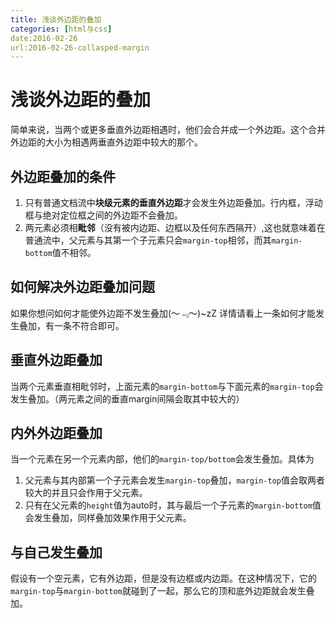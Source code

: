 ```yaml
---
title: 浅谈外边距的叠加
categories: [html与css]
date:2016-02-26
url:2016-02-26-collasped-margin
---
```


# 浅谈外边距的叠加

简单来说，当两个或更多垂直外边距相遇时，他们会合并成一个外边距。这个合并外边距的大小为相遇两垂直外边距中较大的那个。

## 外边距叠加的条件
1. 只有普通文档流中**块级元素的垂直外边距**才会发生外边距叠加。行内框，浮动框与绝对定位框之间的外边距不会叠加。
2. 两元素必须相**毗邻**（没有被内边距、边框以及任何东西隔开）,这也就意味着在普通流中，父元素与其第一个子元素只会`margin-top`相邻，而其`margin-bottom`值不相邻。

## 如何解决外边距叠加问题
如果你想问如何才能使外边距不发生叠加(～﹃～)~zZ
详情请看上一条如何才能发生叠加，有一条不符合即可。

## 垂直外边距叠加
当两个元素垂直相毗邻时，上面元素的`margin-bottom`与下面元素的`margin-top`会发生叠加。（两元素之间的垂直margin间隔会取其中较大的）

## 内外外边距叠加
当一个元素在另一个元素内部，他们的`margin-top/bottom`会发生叠加。具体为
1. 父元素与其内部第一个子元素会发生`margin-top`叠加，`margin-top`值会取两者较大的并且只会作用于父元素。
2. 只有在父元素的`height`值为auto时，其与最后一个子元素的`margin-bottom`值会发生叠加，同样叠加效果作用于父元素。

## 与自己发生叠加
假设有一个空元素，它有外边距，但是没有边框或内边距。在这种情况下，它的`margin-top`与`margin-bottom`就碰到了一起，那么它的顶和底外边距就会发生叠加。